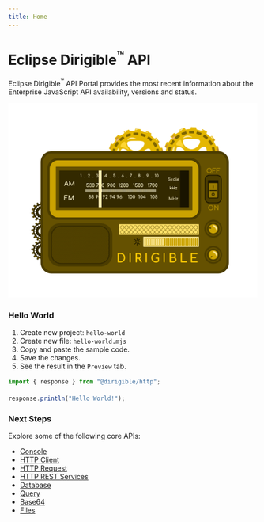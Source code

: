 ```yaml
---
title: Home
---
```


Eclipse Dirigible<sup>&trade;</sup> API
===

Eclipse Dirigible<sup>&trade;</sup> API Portal provides the most recent information about the Enterprise JavaScript API availability, versions and status.

![API](images/api.svg)

### Hello World

1. Create new project: `hello-world`
1. Create new file: `hello-world.mjs`
1. Copy and paste the sample code.
1. Save the changes.
1. See the result in the `Preview` tab.
```javascript
import { response } from "@dirigible/http";

response.println("Hello World!");
```


### Next Steps

Explore some of the following core APIs:

- [Console](builtin/console)
- [HTTP Client](http/client/)
- [HTTP Request](http/request/)
- [HTTP REST Services](http/rs/)
- [Database](database/database)
- [Query](database/query)
- [Base64](utils/base64/)
- [Files](io/files/)

